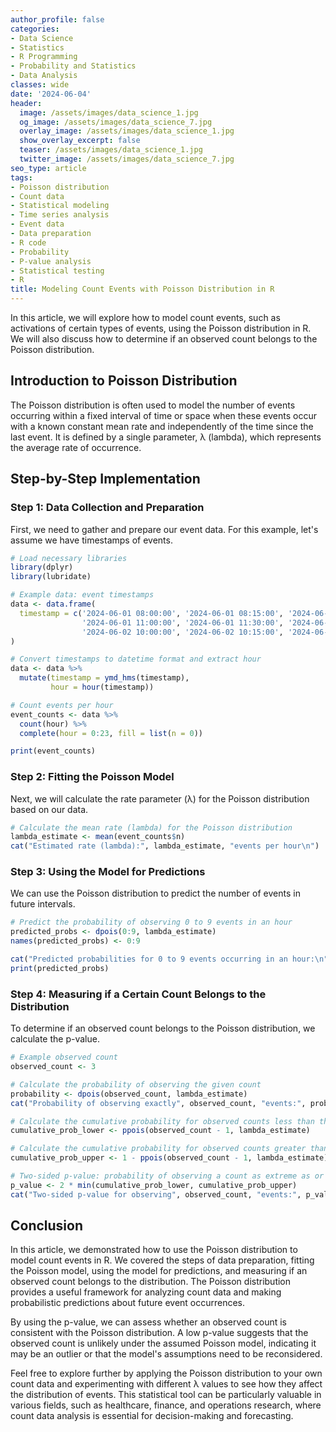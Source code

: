 ```yaml
---
author_profile: false
categories:
- Data Science
- Statistics
- R Programming
- Probability and Statistics
- Data Analysis
classes: wide
date: '2024-06-04'
header:
  image: /assets/images/data_science_1.jpg
  og_image: /assets/images/data_science_7.jpg
  overlay_image: /assets/images/data_science_1.jpg
  show_overlay_excerpt: false
  teaser: /assets/images/data_science_1.jpg
  twitter_image: /assets/images/data_science_7.jpg
seo_type: article
tags:
- Poisson distribution
- Count data
- Statistical modeling
- Time series analysis
- Event data
- Data preparation
- R code
- Probability
- P-value analysis
- Statistical testing
- R
title: Modeling Count Events with Poisson Distribution in R
---
```


In this article, we will explore how to model count events, such as activations of certain types of events, using the Poisson distribution in R. We will also discuss how to determine if an observed count belongs to the Poisson distribution.

## Introduction to Poisson Distribution

The Poisson distribution is often used to model the number of events occurring within a fixed interval of time or space when these events occur with a known constant mean rate and independently of the time since the last event. It is defined by a single parameter, λ (lambda), which represents the average rate of occurrence.

## Step-by-Step Implementation

### Step 1: Data Collection and Preparation

First, we need to gather and prepare our event data. For this example, let's assume we have timestamps of events.

```r
# Load necessary libraries
library(dplyr)
library(lubridate)

# Example data: event timestamps
data <- data.frame(
  timestamp = c('2024-06-01 08:00:00', '2024-06-01 08:15:00', '2024-06-01 09:30:00', 
                '2024-06-01 11:00:00', '2024-06-01 11:30:00', '2024-06-02 08:30:00', 
                '2024-06-02 10:00:00', '2024-06-02 10:15:00', '2024-06-02 10:45:00')
)

# Convert timestamps to datetime format and extract hour
data <- data %>%
  mutate(timestamp = ymd_hms(timestamp),
         hour = hour(timestamp))

# Count events per hour
event_counts <- data %>%
  count(hour) %>%
  complete(hour = 0:23, fill = list(n = 0))

print(event_counts)
```

### Step 2: Fitting the Poisson Model

Next, we will calculate the rate parameter (λ) for the Poisson distribution based on our data.

```r
# Calculate the mean rate (lambda) for the Poisson distribution
lambda_estimate <- mean(event_counts$n)
cat("Estimated rate (lambda):", lambda_estimate, "events per hour\n")
```

### Step 3: Using the Model for Predictions

We can use the Poisson distribution to predict the number of events in future intervals.

```r
# Predict the probability of observing 0 to 9 events in an hour
predicted_probs <- dpois(0:9, lambda_estimate)
names(predicted_probs) <- 0:9

cat("Predicted probabilities for 0 to 9 events occurring in an hour:\n")
print(predicted_probs)
```

### Step 4: Measuring if a Certain Count Belongs to the Distribution

To determine if an observed count belongs to the Poisson distribution, we calculate the p-value.

```r
# Example observed count
observed_count <- 3

# Calculate the probability of observing the given count
probability <- dpois(observed_count, lambda_estimate)
cat("Probability of observing exactly", observed_count, "events:", probability, "\n")

# Calculate the cumulative probability for observed counts less than the given count
cumulative_prob_lower <- ppois(observed_count - 1, lambda_estimate)

# Calculate the cumulative probability for observed counts greater than or equal to the given count
cumulative_prob_upper <- 1 - ppois(observed_count - 1, lambda_estimate)

# Two-sided p-value: probability of observing a count as extreme as or more extreme than the observed count
p_value <- 2 * min(cumulative_prob_lower, cumulative_prob_upper)
cat("Two-sided p-value for observing", observed_count, "events:", p_value, "\n")
```

## Conclusion

In this article, we demonstrated how to use the Poisson distribution to model count events in R. We covered the steps of data preparation, fitting the Poisson model, using the model for predictions, and measuring if an observed count belongs to the distribution. The Poisson distribution provides a useful framework for analyzing count data and making probabilistic predictions about future event occurrences.

By using the p-value, we can assess whether an observed count is consistent with the Poisson distribution. A low p-value suggests that the observed count is unlikely under the assumed Poisson model, indicating it may be an outlier or that the model's assumptions need to be reconsidered.

Feel free to explore further by applying the Poisson distribution to your own count data and experimenting with different λ values to see how they affect the distribution of events. This statistical tool can be particularly valuable in various fields, such as healthcare, finance, and operations research, where count data analysis is essential for decision-making and forecasting.
